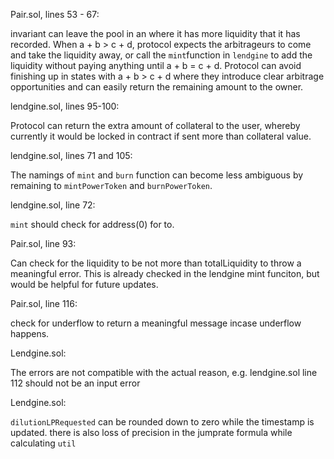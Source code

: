 Pair.sol, lines 53 - 67:

invariant can leave the pool in an where it has more liquidity that it has recorded. When a + b > c + d, protocol expects the arbitrageurs to come and take the liquidity away, or call the `mint`function in `lendgine` to add the liquidity without paying anything until a + b = c + d. Protocol can avoid finishing up in states with a + b > c + d where they introduce clear arbitrage opportunities and can easily return the remaining amount to the owner.

lendgine.sol, lines 95-100:

Protocol can return the extra amount of collateral to the user, whereby currently it would be locked in contract if sent more than collateral value.

lendgine.sol, lines 71 and 105:

The namings of `mint` and `burn` function can become less ambiguous by remaining to `mintPowerToken` and `burnPowerToken`.

lendgine.sol, line 72:

`mint` should check for address(0) for to.

Pair.sol, line 93:

Can check for the liquidity to be not more than totalLiquidity to throw a meaningful error. This is already checked in the lendgine mint funciton, but would be helpful for future updates.

Pair.sol, line 116:

check for underflow to return a meaningful message incase underflow happens.

 Lendgine.sol:

The errors are not compatible with the actual reason, e.g. lendgine.sol line 112 should not be an input error

Lendgine.sol:

`dilutionLPRequested` can be rounded down to zero while the timestamp is updated. there is also loss of precision in the jumprate formula while calculating `util`